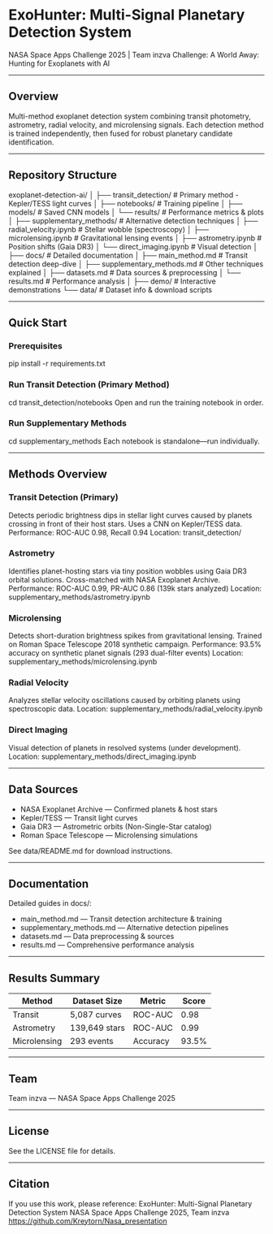 # ExoHunter: Multi-Signal Planetary Detection System
NASA Space Apps Challenge 2025 | Team inzva
Challenge: A World Away: Hunting for Exoplanets with AI

---

## Overview
Multi-method exoplanet detection system combining transit photometry, astrometry, radial velocity, and microlensing signals. Each detection method is trained independently, then fused for robust planetary candidate identification.

---

## Repository Structure
exoplanet-detection-ai/
│
├── transit_detection/             # Primary method - Kepler/TESS light curves
│   ├── notebooks/                 # Training pipeline
│   ├── models/                    # Saved CNN models
│   └── results/                   # Performance metrics & plots
│
├── supplementary_methods/         # Alternative detection techniques
│   ├── radial_velocity.ipynb      # Stellar wobble (spectroscopy)
│   ├── microlensing.ipynb         # Gravitational lensing events
│   ├── astrometry.ipynb           # Position shifts (Gaia DR3)
│   └── direct_imaging.ipynb       # Visual detection
│
├── docs/                          # Detailed documentation
│   ├── main_method.md             # Transit detection deep-dive
│   ├── supplementary_methods.md   # Other techniques explained
│   ├── datasets.md                # Data sources & preprocessing
│   └── results.md                 # Performance analysis
│
├── demo/                          # Interactive demonstrations
└── data/                          # Dataset info & download scripts

---

## Quick Start

### Prerequisites
pip install -r requirements.txt

### Run Transit Detection (Primary Method)
cd transit_detection/notebooks
Open and run the training notebook in order.

### Run Supplementary Methods
cd supplementary_methods
Each notebook is standalone—run individually.

---

## Methods Overview

### Transit Detection (Primary)
Detects periodic brightness dips in stellar light curves caused by planets crossing in front of their host stars. Uses a CNN on Kepler/TESS data.
Performance: ROC-AUC 0.98, Recall 0.94
Location: transit_detection/

### Astrometry
Identifies planet-hosting stars via tiny position wobbles using Gaia DR3 orbital solutions. Cross-matched with NASA Exoplanet Archive.
Performance: ROC-AUC 0.99, PR-AUC 0.86 (139k stars analyzed)
Location: supplementary_methods/astrometry.ipynb

### Microlensing
Detects short-duration brightness spikes from gravitational lensing. Trained on Roman Space Telescope 2018 synthetic campaign.
Performance: 93.5% accuracy on synthetic planet signals (293 dual-filter events)
Location: supplementary_methods/microlensing.ipynb

### Radial Velocity
Analyzes stellar velocity oscillations caused by orbiting planets using spectroscopic data.
Location: supplementary_methods/radial_velocity.ipynb

### Direct Imaging
Visual detection of planets in resolved systems (under development).
Location: supplementary_methods/direct_imaging.ipynb

---

## Data Sources
- NASA Exoplanet Archive — Confirmed planets & host stars
- Kepler/TESS — Transit light curves
- Gaia DR3 — Astrometric orbits (Non-Single-Star catalog)
- Roman Space Telescope — Microlensing simulations

See data/README.md for download instructions.

---

## Documentation
Detailed guides in docs/:
- main_method.md — Transit detection architecture & training
- supplementary_methods.md — Alternative detection pipelines
- datasets.md — Data preprocessing & sources
- results.md — Comprehensive performance analysis

---

## Results Summary
Method | Dataset Size | Metric   | Score
------ | -------------|----------|------
Transit | 5,087 curves | ROC-AUC | 0.98
Astrometry | 139,649 stars | ROC-AUC | 0.99
Microlensing | 293 events | Accuracy | 93.5%

---

## Team
Team inzva — NASA Space Apps Challenge 2025

---

## License
See the LICENSE file for details.

---

## Citation
If you use this work, please reference:
ExoHunter: Multi-Signal Planetary Detection System
NASA Space Apps Challenge 2025, Team inzva
https://github.com/Kreytorn/Nasa_presentation
